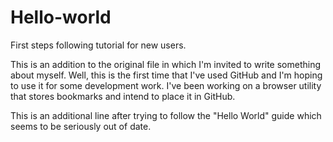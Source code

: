 # Hello-world
First steps following tutorial for new users.

This is an addition to the original file in which I'm invited to write something about myself.
Well, this is the first time that I've used GitHub and I'm hoping to use it for some development work.
I've been working on a browser utility that stores bookmarks and intend to place it in GitHub.

This is an additional line after trying to follow the "Hello World" guide which seems to be seriously out of date.
